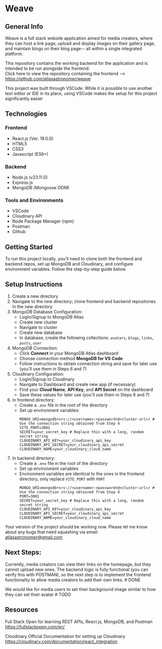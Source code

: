 # Weave

## General Info
Weave is a full stack website application aimed for media creators, where they can host a link page, upload and display images on their gallery page, and maintain blogs on their blog page-- all within a single integrated platform.

This repository contains the working backend for the application and is intended to be run alongside the frontend.  
Click here to view the repository containing the frontend --> https://github.com/atlasastronomer/weave

This project was built through VSCode. While it is possible to use another text editor or IDE in its place, using VSCode makes the setup for this project significantly easier

## Technologies
### Frontend
- React.js (Ver. 19.0.0)
- HTML5
- CSS3
- Javascript (ES6+)
### Backend
- Node.js (v23.11.0)
- Express.js
- MongoDB (Mongoose ODM)
### Tools and Environments
- VSCode
- Cloudinary API
- Node Package Manager (npm)
- Postman
- Github

## Getting Started

To run this project locally, you’ll need to clone both the frontend and backend repos, set up MongoDB and Cloudinary, and configure environment variables. Follow the step-by-step guide below.

## Setup Instructions

1. Create a new directory  
2. Navigate to the new directory; clone frontend and backend repositories in the new directory  
3. MongoDB Database Configuration:  
   - Login/Signup to MongoDB Atlas  
   - Create new cluster  
   - Navigate to cluster  
   - Create new database  
   - In database, create the following collections: `avatars`, `blogs`, `links`, `posts`, `user`  
4. MongoDB Connection:  
   - Click **Connect** in your MongoDB Atlas dashboard  
   - Choose connection method **MongoDB for VS Code**  
   - Follow instructions to obtain connection string and save for later use (you'll use them in Steps 6 and 7)  
5. Cloudinary Configuration:  
   - Login/Signup to Cloudinary  
   - Navigate to Dashboard and create new app (if necessary)  
   - Find your **Cloud Name**, **API Key**, and **API Secret** on the dashboard  
   - Save these values for later use (you'll use them in Steps 6 and 7)  
6. In frontend directory:  
   - Create a `.env` file in the root of the directory  
   - Set up environment variables:  
     ```env
     MONGO_URI=mongodb+srv://<username>:<password>@<cluster-url>/ # Use the connection string obtained from Step 4
     VITE_PORT=3001
     SECRET=your_secret_key # Replace this with a long, random secret string
     CLOUDINARY_API_KEY=your_cloudinary_api_key
     CLOUDINARY_API_SECRET=your_cloudinary_api_secret
     CLOUDINARY_NAME=your_cloudinary_cloud_name
     ```  
7. In backend directory:  
   - Create a `.env` file in the root of the directory  
   - Set up environment variables  
   - Environment variables are identical to the ones in the frontend directory, only replace `VITE_PORT` with `PORT`  
     ```env
     MONGO_URI=mongodb+srv://<username>:<password>@<cluster-url>/ # Use the connection string obtained from Step 4
     PORT=3001
     SECRET=your_secret_key # Replace this with a long, random secret string
     CLOUDINARY_API_KEY=your_cloudinary_api_key
     CLOUDINARY_API_SECRET=your_cloudinary_api_secret
     CLOUDINARY_NAME=your_cloudinary_cloud_name
     ```

Your version of the project should be working now. Please let me know about any bugs that need squashing via email:  
atlasastronomer@gmail.com

## Next Steps:
Currently, media creators can view their links on the homepage, but they cannot upload new ones. The backend logic is fully functional (you can verify this with POSTMAN), so the next step is to implement the frontend functionality to allow media creators to add their own links. # DONE

We would like for media users to set their background image similar to how they can set their avatar # TODO

## Resources
Full Stack Open for learning REST APIs, React.js, MongoDB, and Postman  
https://fullstackopen.com/en/

Cloudinary Official Documentation for setting up Cloudinary  
https://cloudinary.com/documentation/react_integration
